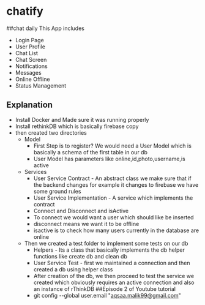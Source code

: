 # chatify
##chat daily
This App includes
- Login Page
- User Profile
- Chat List
- Chat Screen
- Notifications
- Messages
- Online Offline
- Status Management
## Explanation
- Install Docker and Made sure it was running properly
- Install rethinkDB which is basically firebase copy
- then created two directories
  - Model
    - First Step is to register? We would need a User Model which is basically a schema of the first table in our db
    - User Model has parameters like online,id,photo,username,is active
  - Services
    - User Service Contract - An abstract class we make sure that if the backend changes for example it changes to firebase we have some ground rules
    - User Service Implementation - A service which implements the contract
    - Connect and Disconnect and isActive
    - To connect we would want a user which should like be inserted 
    - disconnect means we want it to be offline
    - isactive is to check how many users currently in the database are online
  - Then we created a test folder to implement some tests on our db
    - Helpers -  Its a class that basically implements the db helper functions like create db and clean db
    - User Service Test - first we maintained a connection and then created a db  using helper class
    - After creation of the db, we then proceed to test the service we created which obviously requires an active connection and also an instance of rThinkDB
##Episode 2 of Youtube tutorial
    -  git config --global user.email "aqsaa.malik99@gmail.com"
